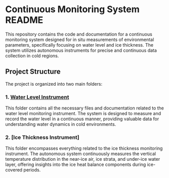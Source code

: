 # Continuous Monitoring System README

This repository contains the code and documentation for a continuous monitoring system designed for in situ measurements of environmental parameters, specifically focusing on water level and ice thickness. The system utilizes autonomous instruments for precise and continuous data collection in cold regions.

## Project Structure

The project is organized into two main folders:

### 1. [Water Level Instrument](#water-level-instrument)

This folder contains all the necessary files and documentation related to the water level monitoring instrument. The system is designed to measure and record the water level in a continuous manner, providing valuable data for understanding water dynamics in cold environments.


### 2. [Ice Thickness Instrument]

This folder encompasses everything related to the ice thickness monitoring instrument. The autonomous system continuously measures the vertical temperature distribution in the near-ice air, ice strata, and under-ice water layer, offering insights into the ice heat balance components during ice-covered periods.

